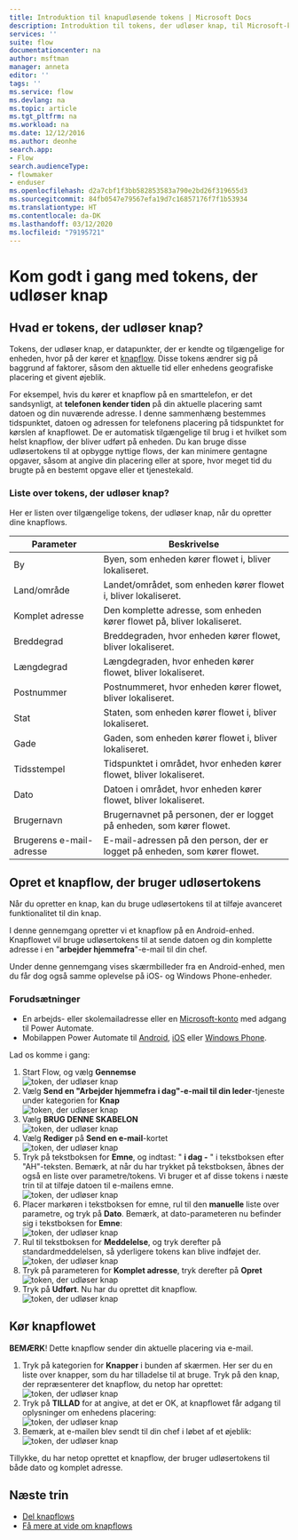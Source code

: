 ```yaml
---
title: Introduktion til knapudløsende tokens | Microsoft Docs
description: Introduktion til tokens, der udløser knap, til Microsoft-knapflows.
services: ''
suite: flow
documentationcenter: na
author: msftman
manager: anneta
editor: ''
tags: ''
ms.service: flow
ms.devlang: na
ms.topic: article
ms.tgt_pltfrm: na
ms.workload: na
ms.date: 12/12/2016
ms.author: deonhe
search.app:
- Flow
search.audienceType:
- flowmaker
- enduser
ms.openlocfilehash: d2a7cbf1f3bb582853583a790e2bd26f319655d3
ms.sourcegitcommit: 84fb0547e79567efa19d7c16857176f7f1b53934
ms.translationtype: HT
ms.contentlocale: da-DK
ms.lasthandoff: 03/12/2020
ms.locfileid: "79195721"
---
```

# <a name="get-started-with-button-trigger-tokens"></a>Kom godt i gang med tokens, der udløser knap

## <a name="what-are-button-trigger-tokens"></a>Hvad er tokens, der udløser knap?
Tokens, der udløser knap, er datapunkter, der er kendte og tilgængelige for enheden, hvor på der kører et [knapflow](introduction-to-button-flows.md). Disse tokens ændrer sig på baggrund af faktorer, såsom den aktuelle tid eller enhedens geografiske placering et givent øjeblik.  

For eksempel, hvis du kører et knapflow på en smarttelefon, er det sandsynligt, at **telefonen kender tiden** på din aktuelle placering samt datoen og din nuværende adresse. I denne sammenhæng bestemmes tidspunktet, datoen og adressen for telefonens placering på tidspunktet for kørslen af knapflowet. De er automatisk tilgængelige til brug i et hvilket som helst knapflow, der bliver udført på enheden. Du kan bruge disse udløsertokens til at opbygge nyttige flows, der kan minimere gentagne opgaver, såsom at angive din placering eller at spore, hvor meget tid du brugte på en bestemt opgave eller et tjenestekald.

### <a name="list-of-button-trigger-tokens"></a>Liste over tokens, der udløser knap?
Her er listen over tilgængelige tokens, der udløser knap, når du opretter dine knapflows.

| Parameter | Beskrivelse |
| --- | --- |
| By |Byen, som enheden kører flowet i, bliver lokaliseret. |
| Land/område |Landet/området, som enheden kører flowet i, bliver lokaliseret. |
| Komplet adresse |Den komplette adresse, som enheden kører flowet på, bliver lokaliseret. |
| Breddegrad |Breddegraden, hvor enheden kører flowet, bliver lokaliseret. |
| Længdegrad |Længdegraden, hvor enheden kører flowet, bliver lokaliseret. |
| Postnummer |Postnummeret, hvor enheden kører flowet, bliver lokaliseret. |
| Stat |Staten, som enheden kører flowet i, bliver lokaliseret. |
| Gade |Gaden, som enheden kører flowet i, bliver lokaliseret. |
| Tidsstempel |Tidspunktet i området, hvor enheden kører flowet, bliver lokaliseret. |
| Dato |Datoen i området, hvor enheden kører flowet, bliver lokaliseret. |
| Brugernavn |Brugernavnet på personen, der er logget på enheden, som kører flowet. |
| Brugerens e-mail-adresse |E-mail-adressen på den person, der er logget på enheden, som kører flowet. |

## <a name="create-a-button-flow-that-uses-trigger-tokens"></a>Opret et knapflow, der bruger udløsertokens
Når du opretter en knap, kan du bruge udløsertokens til at tilføje avanceret funktionalitet til din knap.

I denne gennemgang opretter vi et knapflow på en Android-enhed. Knapflowet vil bruge udløsertokens til at sende datoen og din komplette adresse i en "**arbejder hjemmefra**"-e-mail til din chef.

Under denne gennemgang vises skærmbilleder fra en Android-enhed, men du får dog også samme oplevelse på iOS- og Windows Phone-enheder.

### <a name="prerequisites"></a>Forudsætninger
* En arbejds- eller skolemailadresse eller en [Microsoft-konto](https://account.microsoft.com/about?refd=www.microsoft.com) med adgang til Power Automate.
* Mobilappen Power Automate til [Android](https://aka.ms/flowmobiledocsandroid), [iOS](https://aka.ms/flowmobiledocsios) eller [Windows Phone](https://aka.ms/flowmobilewindows).

Lad os komme i gang:

1. Start Flow, og vælg **Gennemse**   
   ![token, der udløser knap](./media/introduction-to-button-trigger-tokens/1.png)  
2. Vælg **Send en "Arbejder hjemmefra i dag"-e-mail til din leder**-tjeneste under kategorien for **Knap**   
   ![token, der udløser knap](./media/introduction-to-button-trigger-tokens/2.png)  
3. Vælg **BRUG DENNE SKABELON**  
   ![token, der udløser knap](./media/introduction-to-button-trigger-tokens/3.png)  
4. Vælg **Rediger** på **Send en e-mail**-kortet  
   ![token, der udløser knap](./media/introduction-to-button-trigger-tokens/3-5.png)  
5. Tryk på tekstboksen for **Emne**, og indtast: " **i dag -** " i tekstboksen efter "AH"-teksten. Bemærk, at når du har trykket på tekstboksen, åbnes der også en liste over parametre/tokens. Vi bruger et af disse tokens i næste trin til at tilføje datoen til e-mailens emne.  
   ![token, der udløser knap](./media/introduction-to-button-trigger-tokens/4.png)  
6. Placer markøren i tekstboksen for emne, rul til den **manuelle** liste over parametre, og tryk på **Dato**. Bemærk, at dato-parameteren nu befinder sig i tekstboksen for **Emne**:  
   ![token, der udløser knap](./media/introduction-to-button-trigger-tokens/6.png)  
7. Rul til tekstboksen for **Meddelelse**, og tryk derefter på standardmeddelelsen, så yderligere tokens kan blive indføjet der.  
   ![token, der udløser knap](./media/introduction-to-button-trigger-tokens/7.png)  
8. Tryk på parameteren for **Komplet adresse**, tryk derefter på **Opret**  
   ![token, der udløser knap](./media/introduction-to-button-trigger-tokens/8.png)  
9. Tryk på **Udført**. Nu har du oprettet dit knapflow.  
   ![token, der udløser knap](./media/introduction-to-button-trigger-tokens/9.png)  

## <a name="run-the-button-flow"></a>Kør knapflowet
**BEMÆRK**! Dette knapflow sender din aktuelle placering via e-mail.  

1. Tryk på kategorien for **Knapper** i bunden af skærmen. Her ser du en liste over knapper, som du har tilladelse til at bruge. Tryk på den knap, der repræsenterer det knapflow, du netop har oprettet:  
   ![token, der udløser knap](./media/introduction-to-button-trigger-tokens/10.png)  
2. Tryk på **TILLAD** for at angive, at det er OK, at knapflowet får adgang til oplysninger om enhedens placering:  
   ![token, der udløser knap](./media/introduction-to-button-trigger-tokens/11.png)  
3. Bemærk, at e-mailen blev sendt til din chef i løbet af et øjeblik:  
   ![token, der udløser knap](./media/introduction-to-button-trigger-tokens/12.png)  

Tillykke, du har netop oprettet et knapflow, der bruger udløsertokens til både dato og komplet adresse. 

## <a name="next-steps"></a>Næste trin
* [Del knapflows](share-buttons.md)
* [Få mere at vide om knapflows](introduction-to-button-flows.md)
